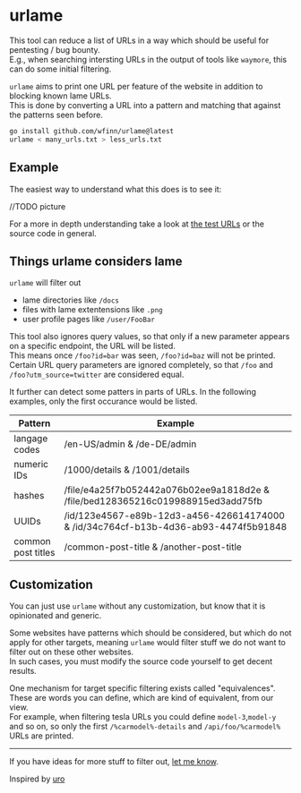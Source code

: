 # urlame

This tool can reduce a list of URLs in a way which should be useful for pentesting / bug bounty.  
E.g., when searching intersting URLs in the output of tools like `waymore`, this can do some initial filtering.

`urlame` aims to print one URL per feature of the website in addition to blocking known lame URLs.  
This is done by converting a URL into a pattern and matching that against the patterns seen before.

```sh
go install github.com/wfinn/urlame@latest
urlame < many_urls.txt > less_urls.txt
```

## Example

The easiest way to understand what this does is to see it:

//TODO picture

For a more in depth understanding take a look at [the test URLs](https://github.com/wfinn/urlame/blob/main/test_urls) or the source code in general.

## Things urlame considers lame

`urlame` will filter out

- lame directories like `/docs`
- files with lame extentensions like `.png`
- user profile pages like `/user/FooBar`

This tool also ignores query values, so that only if a new parameter appears on a specific endpoint, the URL will be listed.  
This means once `/foo?id=bar` was seen, `/foo?id=baz` will not be printed.  
Certain URL query parameters are ignored completely, so that `/foo` and `/foo?utm_source=twitter` are considered equal.

It further can detect some patters in parts of URLs. In the following examples, only the first occurance would be listed.

| Pattern | Example |
| ------- | ---------- |
| langage codes | /en-US/admin & /de-DE/admin |
| numeric IDs  | /1000/details & /1001/details |
| hashes | /file/e4a25f7b052442a076b02ee9a1818d2e & /file/bed128365216c019988915ed3add75fb |
| UUIDs | /id/123e4567-e89b-12d3-a456-426614174000 & /id/34c764cf-b13b-4d36-ab93-4474f5b91848|
| common post titles | /common-post-title & /another-post-title |

## Customization

You can just use `urlame` without any customization, but know that it is opinionated and generic.

Some websites have patterns which should be considered, but which do not apply for other targets, meaning `urlame` would filter stuff we do not want to filter out on these other websites.  
In such cases, you must modify the source code yourself to get decent results.

One mechanism for target specific filtering exists called "equivalences".  
These are words you can define, which are kind of equivalent, from our view.  
For example, when filtering tesla URLs you could define `model-3`,`model-y` and so on,
so only the first `/%carmodel%-details` and `/api/foo/%carmodel%` URLs are printed.

---

If you have ideas for more stuff to filter out, [let me know](https://github.com/wfinn/urlame/issues/new).

Inspired by [uro](https://github.com/s0md3v/uro)

